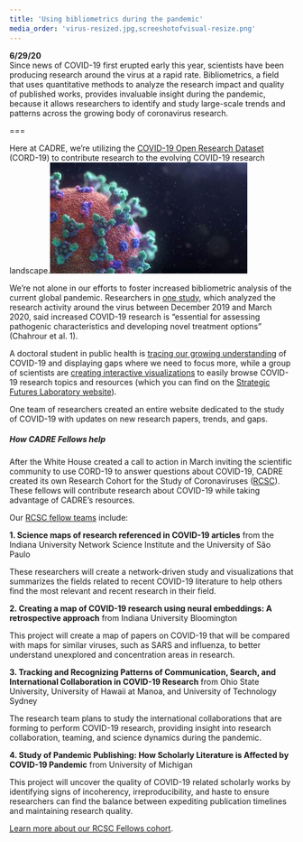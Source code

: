 ```yaml
---
title: 'Using bibliometrics during the pandemic'
media_order: 'virus-resized.jpg,screeshotofvisual-resize.png'
---
```


**6/29/20**  
Since news of COVID-19 first erupted early this year, scientists have been producing research around the virus at a rapid rate. Bibliometrics, a field that uses quantitative methods to analyze the research impact and quality of published works, provides invaluable insight during the pandemic, because it allows researchers to identify and study large-scale trends and patterns across the growing body of coronavirus research.

===

Here at CADRE, we’re utilizing the [COVID-19 Open Research Dataset](https://www.kaggle.com/allen-institute-for-ai/CORD-19-research-challenge) (CORD-19) to contribute research to the evolving COVID-19 research landscape.![A visualiztion of the coronavirus, which is round with small spokes emerging from it.](virus-resized.jpg?classes=float-right) 

We’re not alone in our efforts to foster increased bibliometric analysis of the current global pandemic. Researchers in [one study](https://www.cureus.com/articles/29507-a-bibliometric-analysis-of-covid-19-research-activity-a-call-for-increased-output), which analyzed the research activity around the virus between December 2019 and March 2020, said increased COVID-19 research is “essential for assessing pathogenic characteristics and developing novel treatment options” (Chahrour et al. 1).

A doctoral student in public health is [tracing our growing understanding](https://f1000research.com/articles/9-374) of COVID-19 and displaying gaps where we need to focus more, while a group of scientists are [creating interactive visualizations](https://arxiv.org/pdf/2005.06380.pdf) to easily browse COVID-19 research topics and resources (which you can find on the [Strategic Futures Laboratory website](http://strategicfutures.org/TopicMaps/COVID-19/dimensions.html)).

One team of researchers created an entire website dedicated to the study of COVID-19 with updates on new research papers, trends, and gaps. 

##### How CADRE Fellows help
After the White House created a call to action in March inviting the scientific community to use CORD-19 to answer questions about COVID-19, CADRE created its own Research Cohort for the Study of Coronaviruses ([RCSC](https://cadre.iu.edu/work-with-us/rcsc-program)). These fellows will contribute research about COVID-19 while taking advantage of CADRE’s resources.

Our [RCSC fellow teams](https://cadre.iu.edu/news-and-events/news/cadre-welcomes-researchers-into-its-research-cohort-for-the-study-of-coronaviruses) include:

**1. Science maps of research referenced in COVID-19 articles** from the Indiana University Network Science Institute and the University of São Paulo

These researchers will create a network-driven study and visualizations that summarizes the fields related to recent COVID-19 literature to help others find the most relevant and recent research in their field.

**2. Creating a map of COVID-19 research using neural embeddings: A retrospective approach** from Indiana University Bloomington

This project will create a map of papers on COVID-19 that will be compared with maps for similar viruses, such as SARS and influenza, to better understand unexplored and concentration areas in research. 

**3. Tracking and Recognizing Patterns of Communication, Search, and International Collaboration in COVID-19 Research** from Ohio State University, University of Hawaii at Manoa, and University of Technology Sydney

The research team plans to study the international collaborations that are forming to perform COVID-19 research, providing insight into research collaboration, teaming, and science dynamics during the pandemic.

**4. Study of Pandemic Publishing: How Scholarly Literature is Affected by COVID-19 Pandemic** from University of Michigan

This project will uncover the quality of COVID-19 related scholarly works by identifying signs of incoherency, irreproducibility, and haste to ensure researchers can find the balance between expediting publication timelines and maintaining research quality.

[Learn more about our RCSC Fellows cohort](https://cadre.iu.edu/news-and-events/news/cadre-welcomes-researchers-into-its-research-cohort-for-the-study-of-coronaviruses). 